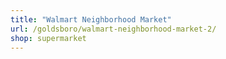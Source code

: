 ```yaml
---
title: "Walmart Neighborhood Market"
url: /goldsboro/walmart-neighborhood-market-2/
shop: supermarket
---
```

